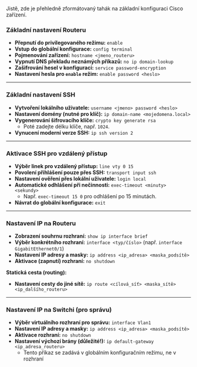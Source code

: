 Jistě, zde je přehledně zformátovaný tahák na základní konfiguraci Cisco zařízení.

### Základní nastavení Routeru

*   **Přepnutí do privilegovaného režimu:** `enable`
*   **Vstup do globální konfigurace:** `config terminal`
*   **Pojmenování zařízení:** `hostname <jmeno_routeru>`
*   **Vypnutí DNS překladu neznámých příkazů:** `no ip domain-lookup`
*   **Zašifrování hesel v konfiguraci:** `service password-encryption`
*   **Nastavení hesla pro `enable` režim:** `enable password <heslo>`

***

### Základní nastavení SSH

*   **Vytvoření lokálního uživatele:** `username <jmeno> password <heslo>`
*   **Nastavení domény (nutné pro klíč):** `ip domain-name <mojedomena.local>`
*   **Vygenerování šifrovacího klíče:** `crypto key generate rsa`
    *   Poté zadejte délku klíče, např. `1024`.
*   **Vynucení moderní verze SSH:** `ip ssh version 2`

***

### Aktivace SSH pro vzdálený přístup

*   **Výběr linek pro vzdálený přístup:** `line vty 0 15`
*   **Povolení přihlášení pouze přes SSH:** `transport input ssh`
*   **Nastavení ověření přes lokální uživatele:** `login local`
*   **Automatické odhlášení při nečinnosti:** `exec-timeout <minuty> <sekundy>`
    *   Např. `exec-timeout 15 0` pro odhlášení po 15 minutách.
*   **Návrat do globální konfigurace:** `exit`

***

### Nastavení IP na Routeru

*   **Zobrazení souhrnu rozhraní:** `show ip interface brief`
*   **Výběr konkrétního rozhraní:** `interface <typ/číslo>` (např. `interface GigabitEthernet0/1`)
*   **Nastavení IP adresy a masky:** `ip address <ip_adresa> <maska_podsítě>`
*   **Aktivace (zapnutí) rozhraní:** `no shutdown`

**Statická cesta (routing):**
*   **Nastavení cesty do jiné sítě:** `ip route <cílová_síť> <maska_sítě> <ip_dalšího_routeru>`

***

### Nastavení IP na Switchi (pro správu)

*   **Výběr virtuálního rozhraní pro správu:** `interface Vlan1`
*   **Nastavení IP adresy a masky:** `ip address <ip_adresa> <maska_podsítě>`
*   **Aktivace rozhraní:** `no shutdown`
*   **Nastavení výchozí brány (důležité!):** `ip default-gateway <ip_adresa_routeru>`
    *   Tento příkaz se zadává v globálním konfiguračním režimu, ne v rozhraní
